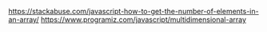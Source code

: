 https://stackabuse.com/javascript-how-to-get-the-number-of-elements-in-an-array/
https://www.programiz.com/javascript/multidimensional-array